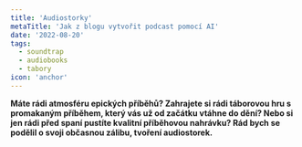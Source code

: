 ```yaml
---
title: 'Audiostorky'
metaTitle: 'Jak z blogu vytvořit podcast pomocí AI'
date: '2022-08-20'
tags:
  - soundtrap
  - audiobooks
  - tabory
icon: 'anchor'
---
```


**Máte rádi atmosféru epických příběhů? Zahrajete si rádi táborovou hru s promakaným příběhem, který vás už od začátku vtáhne do dění? Nebo si jen rádi před spaní pustíte kvalitní příběhovou nahrávku? Rád bych se podělil o svoji občasnou zálibu, tvoření audiostorek.**

